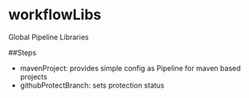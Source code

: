 # workflowLibs
Global Pipeline Libraries

##Steps
- mavenProject: provides simple config as Pipeline for maven based projects
- githubProtectBranch: sets protection status
